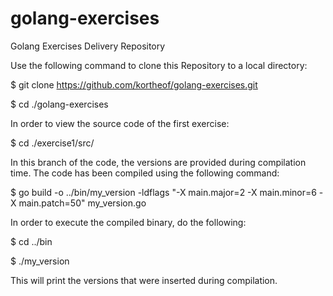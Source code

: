 # golang-exercises
Golang Exercises Delivery Repository

Use the following command to clone this Repository to a local directory:

$ git clone https://github.com/kortheof/golang-exercises.git

$ cd ./golang-exercises

In order to view the source code of the first exercise:

$ cd ./exercise1/src/

In this branch of the code, the versions are provided during compilation time.
The code has been compiled using the following command:

$ go build -o ../bin/my_version -ldflags "-X main.major=2 -X main.minor=6 -X main.patch=50" my_version.go

In order to execute the compiled binary, do the following:

$ cd ../bin

$ ./my_version

This will print the versions that were inserted during compilation.
